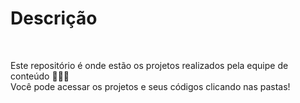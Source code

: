 # Descrição

<br>

Este repositório é onde estão os projetos realizados pela equipe de conteúdo 👩🏻‍💻<br> 
Você pode acessar os projetos e seus códigos clicando nas pastas!

